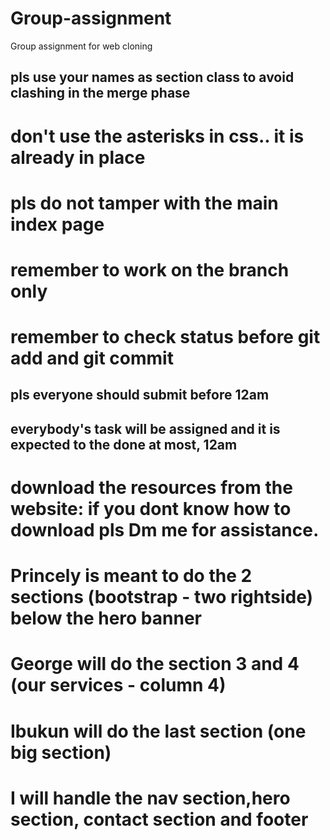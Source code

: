 # Group-assignment
Group assignment for web cloning
## pls use your names as section class to avoid clashing in the merge phase
# don't use the asterisks in css.. it is already in place
# pls do not tamper with the main index page
# remember to work on the branch only
# remember to check status before git add and git commit
## pls everyone should submit before 12am
## everybody's task will be assigned and it is expected to the done at most, 12am
# download the resources from the website: if you dont know how to download pls Dm me for assistance.
# Princely is meant to do the 2 sections (bootstrap - two rightside) below the hero banner
# George will do the section 3 and 4 (our services - column 4)
# Ibukun will do the last section (one big section)
# I will handle the nav section,hero section, contact section and footer
